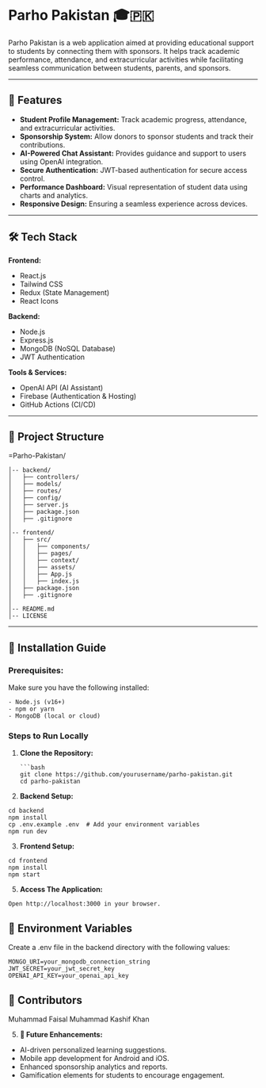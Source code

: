 # Parho Pakistan 🎓🇵🇰

Parho Pakistan is a web application aimed at providing educational support to students by connecting them with sponsors. It helps track academic performance, attendance, and extracurricular activities while facilitating seamless communication between students, parents, and sponsors.

---

## 🚀 Features

- **Student Profile Management:** Track academic progress, attendance, and extracurricular activities.
- **Sponsorship System:** Allow donors to sponsor students and track their contributions.
- **AI-Powered Chat Assistant:** Provides guidance and support to users using OpenAI integration.
- **Secure Authentication:** JWT-based authentication for secure access control.
- **Performance Dashboard:** Visual representation of student data using charts and analytics.
- **Responsive Design:** Ensuring a seamless experience across devices.

---

## 🛠️ Tech Stack

**Frontend:**  
- React.js  
- Tailwind CSS  
- Redux (State Management)  
- React Icons  

**Backend:**  
- Node.js  
- Express.js  
- MongoDB (NoSQL Database)  
- JWT Authentication  

**Tools & Services:**  
- OpenAI API (AI Assistant)  
- Firebase (Authentication & Hosting)  
- GitHub Actions (CI/CD)  

---

## 📂 Project Structure
=Parho-Pakistan/
```
│-- backend/
│   ├── controllers/
│   ├── models/
│   ├── routes/
│   ├── config/
│   ├── server.js
│   ├── package.json
│   ├── .gitignore
│
│-- frontend/
│   ├── src/
│   │   ├── components/
│   │   ├── pages/
│   │   ├── context/
│   │   ├── assets/
│   │   ├── App.js
│   │   ├── index.js
│   ├── package.json
│   ├── .gitignore
│
│-- README.md
│-- LICENSE
```


---

## 🚀 Installation Guide

### **Prerequisites:**
Make sure you have the following installed:
```
- Node.js (v16+)
- npm or yarn
- MongoDB (local or cloud)
```

### **Steps to Run Locally**

1. **Clone the Repository:**
   ```
   ```bash
   git clone https://github.com/yourusername/parho-pakistan.git
   cd parho-pakistan
   ```
   

3. **Backend Setup:**
```
cd backend
npm install
cp .env.example .env  # Add your environment variables
npm run dev
```

3. **Frontend Setup:**
```
cd frontend
npm install
npm start
```
5. **Access The Application:**
```
Open http://localhost:3000 in your browser.
```

## 🔐 Environment Variables
Create a .env file in the backend directory with the following values:
```
MONGO_URI=your_mongodb_connection_string
JWT_SECRET=your_jwt_secret_key
OPENAI_API_KEY=your_openai_api_key
```

## 👥 Contributors
Muhammad Faisal
Muhammad Kashif Khan

5. **🎯 Future Enhancements:**

- AI-driven personalized learning suggestions.
- Mobile app development for Android and iOS.
- Enhanced sponsorship analytics and reports.
- Gamification elements for students to encourage engagement.



